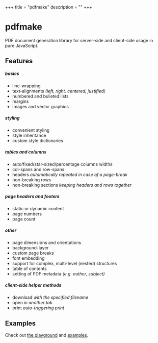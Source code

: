 +++
title = "pdfmake"
description = ""
+++

# pdfmake

PDF document generation library for server-side and client-side usage in pure JavaScript.

## Features

##### basics

* line-wrapping
* text-alignments _(left, right, centered, justified)_
* numbered and bulleted lists
* margins
* images and vector graphics

##### styling

* convenient styling
* style inheritance
* custom style dictionaries

##### tables and columns

* auto/fixed/star-sized/percentage columns widths
* col-spans and row-spans
* headers _automatically repeated in case of a page-break_
* non-breaking rows
* non-breaking sections _keeping headers and rows together_

##### page headers and footers

* static or dynamic content
* page numbers
* page count

##### other

* page dimensions and orientations
* background-layer
* custom page breaks
* font embedding
* support for complex, multi-level (nested) structures
* table of contents
* setting of PDF metadata _(e.g. author, subject)_

##### client-side helper methods

* download _with the specified filename_
* open _in another tab_
* print _auto-triggering print_


## Examples

Check out [the playground](http://bpampuch.github.io/pdfmake/playground.html) and [examples](https://github.com/bpampuch/pdfmake/tree/0.2/examples).
